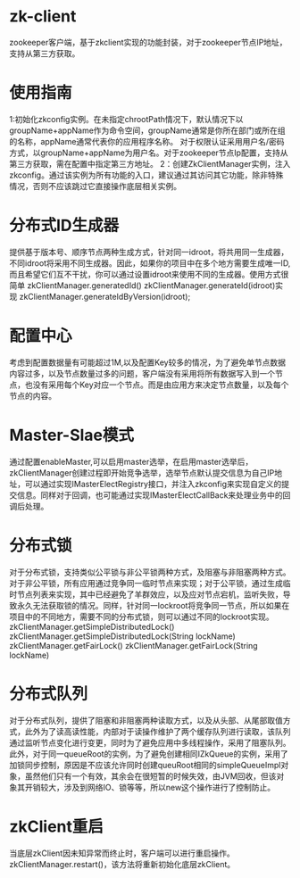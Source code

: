# zk-client
zookeeper客户端，基于zkclient实现的功能封装，对于zookeeper节点IP地址，支持从第三方获取。

# 使用指南
1:初始化zkconfig实例。在未指定chrootPath情况下，默认情况下以groupName+appName作为命令空间，groupName通常是你所在部门或所在组的名称，appName通常代表你的应用程序名称。 对于权限认证采用用户名/密码方式，以groupName+appName为用户名。对于zookeeper节点Ip配置，支持从第三方获取，需在配置中指定第三方地址。
2：创建ZkClientManager实例，注入zkconfig。通过该实例为所有功能的入口，建议通过其访问其它功能，除非特殊情况，否则不应该跳过它直接操作底层相关实例。

# 分布式ID生成器
提供基于版本号、顺序节点两种生成方式，针对同一idroot，将共用同一生成器，不同idroot将采用不同生成器。因此，如果你的项目中在多个地方需要生成唯一ID,而且希望它们互不干扰，你可以通过设置idroot来使用不同的生成器。使用方式很简单
  zkClientManager.generatedId()
  zkClientManager.generateId(idroot)实现
  zkClientManager.generateIdByVersion(idroot);

# 配置中心
考虑到配置数据量有可能超过1M,以及配置Key较多的情况，为了避免单节点数据内容过多，以及节点数量过多的问题，客户端没有采用将所有数据写入到一个节点，也没有采用每个Key对应一个节点。而是由应用方来决定节点数量，以及每个节点的内容。

# Master-Slae模式
通过配置enableMaster,可以启用master选举，在启用master选举后，zkClientManager创建过程即开始竞争选举，选举节点默认提交信息为自己IP地址，可以通过实现IMasterElectRegistry接口，并注入zkconfig来实现自定义的提交信息。同样对于回调，也可能通过实现IMasterElectCallBack来处理业务中的回调后处理。

# 分布式锁
对于分布式锁，支持类似公平锁与非公平锁两种方式，及阻塞与非阻塞两种方式。对于非公平锁，所有应用通过竞争同一临时节点来实现；对于公平锁，通过生成临时节点列表来实现，其中已经避免了羊群效应，以及应对节点宕机，监听失败，导致永久无法获取锁的情况。同样，针对同一lockroot将竞争同一节点，所以如果在项目中的不同地方，需要不同的分布式锁，则可以通过不同的lockroot实现。
    zkClientManager.getSimpleDistributedLock()
    zkClientManager.getSimpleDistributedLock(String lockName)
    zkClientManager.getFairLock()
    zkClientManager.getFairLock(String lockName)

# 分布式队列
对于分布式队列，提供了阻塞和非阻塞两种读取方式，以及从头部、从尾部取值方式，此外为了读高读性能，内部对于读操作维护了两个缓存队列进行读取，该队列通过监听节点变化进行变更，同时为了避免应用中多线程操作，采用了阻塞队列。
  此外，对于同一queueRoot的实例，为了避免创建相同IZkQueue的实例，采用了加锁同步控制，原因是不应该允许同时创建queuRoot相同的simpleQueueImpl对象，虽然他们只有一个有效，其余会在很短暂的时候失效，由JVM回收，但该对象其开销较大，涉及到网络IO、锁等等，所以new这个操作进行了控制防止。
  
# zkClient重启
当底层zkClient因未知异常而终止时，客户端可以进行重启操作。
   zkClientManager.restart()，该方法将重新初始化底层zkClient。

